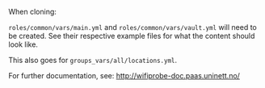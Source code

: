 When cloning:

`roles/common/vars/main.yml` and `roles/common/vars/vault.yml` will need to be
created. See their respective example files for what the content should look
like.

This also goes for `groups_vars/all/locations.yml`.

For further documentation, see: http://wifiprobe-doc.paas.uninett.no/
